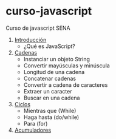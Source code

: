 # curso-javascript
Curso de javascript SENA

1. [Introducción](introduccion/readme.md)
      * ¿Qué es JavaScript?
2. [Cadenas](cadenas/readme.md)
      * Instanciar un objeto String
      * Convertir mayúsculas y minúscula
      * Longitud de una cadena
      * Concatenar cadenas
      * Convertir a cadena de caracteres
      * Extraer un caracter
      * Buscar en una cadena
3. [Ciclos](ciclos/readme.md)
      * Mientras que (While)
      * Haga hasta (do/while)
      * Para (for)
4. [Acumuladores](acumuladores/readme.md)
